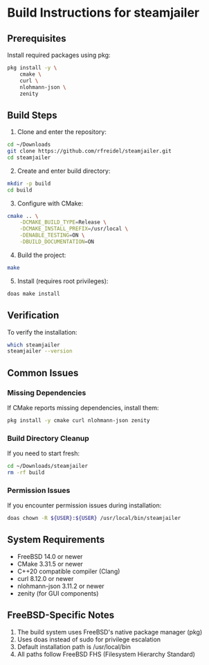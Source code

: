 # Build Instructions for steamjailer

## Prerequisites

Install required packages using pkg:
```sh
pkg install -y \
    cmake \
    curl \
    nlohmann-json \
    zenity
```

## Build Steps

1. Clone and enter the repository:
```sh
cd ~/Downloads
git clone https://github.com/rfreidel/steamjailer.git
cd steamjailer
```

2. Create and enter build directory:
```sh
mkdir -p build
cd build
```

3. Configure with CMake:
```sh
cmake .. \
    -DCMAKE_BUILD_TYPE=Release \
    -DCMAKE_INSTALL_PREFIX=/usr/local \
    -DENABLE_TESTING=ON \
    -DBUILD_DOCUMENTATION=ON
```

4. Build the project:
```sh
make
```

5. Install (requires root privileges):
```sh
doas make install
```

## Verification

To verify the installation:
```sh
which steamjailer
steamjailer --version
```

## Common Issues

### Missing Dependencies
If CMake reports missing dependencies, install them:
```sh
pkg install -y cmake curl nlohmann-json zenity
```

### Build Directory Cleanup
If you need to start fresh:
```sh
cd ~/Downloads/steamjailer
rm -rf build
```

### Permission Issues
If you encounter permission issues during installation:
```sh
doas chown -R ${USER}:${USER} /usr/local/bin/steamjailer
```

## System Requirements

- FreeBSD 14.0 or newer
- CMake 3.31.5 or newer
- C++20 compatible compiler (Clang)
- curl 8.12.0 or newer
- nlohmann-json 3.11.2 or newer
- zenity (for GUI components)

## FreeBSD-Specific Notes

1. The build system uses FreeBSD's native package manager (pkg)
2. Uses doas instead of sudo for privilege escalation
3. Default installation path is /usr/local/bin
4. All paths follow FreeBSD FHS (Filesystem Hierarchy Standard)
